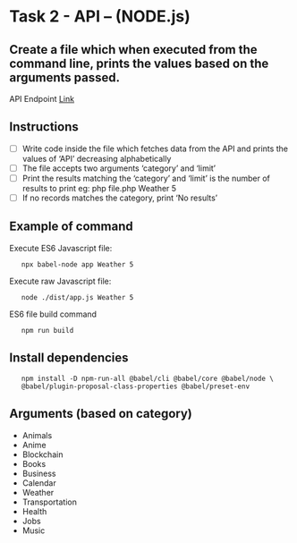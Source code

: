 # Task 2 - API – (NODE.js)
Create a file which when executed from the command line, prints the values based on the arguments passed.
---
API Endpoint [Link](https://api.publicapis.org/entries)

## Instructions
- [ ] Write code inside the file which fetches data from the API and prints the values of ‘API’ decreasing alphabetically
- [ ] The file accepts two arguments ‘category’ and ‘limit’
- [ ] Print the results matching the ‘category’ and ‘limit’ is the number of results to
print eg: php file.php Weather 5
- [ ] If no records matches the category, print ‘No results’
## Example of command
Execute ES6 Javascript file:
```
   npx babel-node app Weather 5
```
Execute raw Javascript file:
```
   node ./dist/app.js Weather 5
```
ES6 file build command
```
   npm run build
```
## Install dependencies
```
   npm install -D npm-run-all @babel/cli @babel/core @babel/node \
   @babel/plugin-proposal-class-properties @babel/preset-env
```
## Arguments (based on category)
+ Animals
+ Anime
+ Blockchain
+ Books
+ Business
+ Calendar
+ Weather
+ Transportation
+ Health
+ Jobs
+ Music